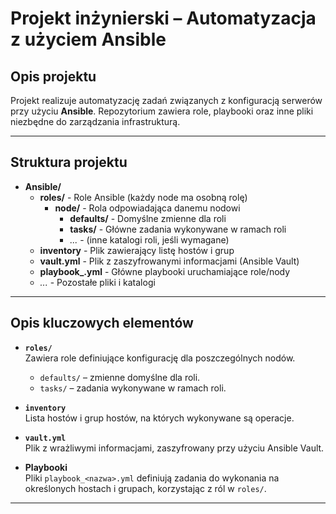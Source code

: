 # Projekt inżynierski – Automatyzacja z użyciem Ansible

## Opis projektu

Projekt realizuje automatyzację zadań związanych z konfiguracją serwerów przy użyciu **Ansible**. Repozytorium zawiera role, playbooki oraz inne pliki niezbędne do zarządzania infrastrukturą.

---

## Struktura projektu

- **Ansible/**
  - **roles/** - Role Ansible (każdy node ma osobną rolę)
    - **node/** - Rola odpowiadająca danemu nodowi
      - **defaults/** - Domyślne zmienne dla roli
      - **tasks/** - Główne zadania wykonywane w ramach roli
      - _..._ - (inne katalogi roli, jeśli wymagane)
  - **inventory** - Plik zawierający listę hostów i grup
  - **vault.yml** - Plik z zaszyfrowanymi informacjami (Ansible Vault)
  - **playbook_<nazwa>.yml** - Główne playbooki uruchamiające role/nody
  - _..._ - Pozostałe pliki i katalogi

---

## Opis kluczowych elementów

- **`roles/`**  
  Zawiera role definiujące konfigurację dla poszczególnych nodów.  
  - `defaults/` – zmienne domyślne dla roli.  
  - `tasks/` – zadania wykonywane w ramach roli.  

- **`inventory`**  
  Lista hostów i grup hostów, na których wykonywane są operacje.

- **`vault.yml`**  
  Plik z wrażliwymi informacjami, zaszyfrowany przy użyciu Ansible Vault.

- **Playbooki**  
  Pliki `playbook_<nazwa>.yml` definiują zadania do wykonania na określonych hostach i grupach, korzystając z ról w `roles/`.

---
